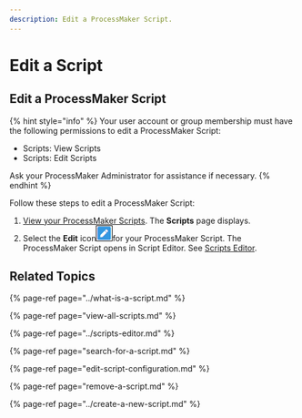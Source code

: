 ```yaml
---
description: Edit a ProcessMaker Script.
---
```


# Edit a Script

## Edit a ProcessMaker Script

{% hint style="info" %}
Your user account or group membership must have the following permissions to edit a ProcessMaker Script:

* Scripts: View Scripts
* Scripts: Edit Scripts

Ask your ProcessMaker Administrator for assistance if necessary.
{% endhint %}

Follow these steps to edit a ProcessMaker Script:

1. [View your ProcessMaker Scripts](view-all-scripts.md). The **Scripts** page displays.
2. Select the **Edit** icon![](../../../.gitbook/assets/edit-icon.png)for your ProcessMaker Script. The ProcessMaker Script opens in Script Editor. See [Scripts Editor](../scripts-editor.md).

## Related Topics

{% page-ref page="../what-is-a-script.md" %}

{% page-ref page="view-all-scripts.md" %}

{% page-ref page="../scripts-editor.md" %}

{% page-ref page="search-for-a-script.md" %}

{% page-ref page="edit-script-configuration.md" %}

{% page-ref page="remove-a-script.md" %}

{% page-ref page="../create-a-new-script.md" %}

